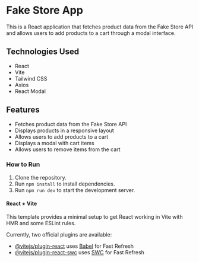 # Fake Store App

This is a React application that fetches product data from the Fake Store API and allows users to add products to a cart through a modal interface.

## Technologies Used
- React
- Vite
- Tailwind CSS
- Axios
- React Modal

## Features
- Fetches product data from the Fake Store API
- Displays products in a responsive layout
- Allows users to add products to a cart
- Displays a modal with cart items
- Allows users to remove items from the cart

### How to Run
1. Clone the repository.
2. Run `npm install` to install dependencies.
3. Run `npm run dev` to start the development server.





#### React + Vite

This template provides a minimal setup to get React working in Vite with HMR and some ESLint rules.

Currently, two official plugins are available:

- [@vitejs/plugin-react](https://github.com/vitejs/vite-plugin-react/blob/main/packages/plugin-react/README.md) uses [Babel](https://babeljs.io/) for Fast Refresh
- [@vitejs/plugin-react-swc](https://github.com/vitejs/vite-plugin-react-swc) uses [SWC](https://swc.rs/) for Fast Refresh
